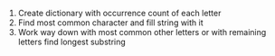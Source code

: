 1. Create dictionary with occurrence count of each letter
2. Find most common character and fill string with it
3. Work way down with most common other letters or with remaining letters find longest substring
